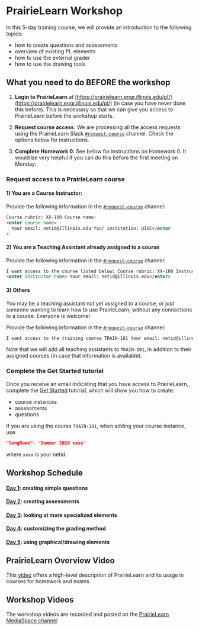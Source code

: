 # PrairieLearn Workshop

In this 5-day training course, we will provide an introduction to the following topics:

- how to create questions and assessments
- overview of existing PL elements
- how to use the external grader
- how to use the drawing tools

## What you need to do BEFORE the workshop

1. **Login to PrairieLearn** at [https://prairielearn.engr.illinois.edu/pl/](https://prairielearn.engr.illinois.edu/pl/) (in case you have never done this before). This is necessary so that we can give you access to PrairieLearn before the workshop starts.

2. **Request course access.** We are processing all the access requests using the PrairieLearn Slack [`#request-course`](https://go.illinois.edu/joinplslack) channel. Check the options below for instructions.

3. **Complete Homework 0.** See below for instructions on Homework 0. It would be very helpful if you can do this before the first meeting on Monday.

### Request access to a PrairieLearn course

#### 1) You are a Course Instructor:

Provide the following information in the [`#request-course`](https://go.illinois.edu/joinplslack) channel:

```html
Course rubric: XX-100 Course name:
<enter course name>
  Your email: netid@illinois.edu Your institution: UIUC</enter
>
```

#### 2) You are a Teaching Assistant already assigned to a course

Provide the following information in the [`#request-course`](https://go.illinois.edu/joinplslack) channel:

```html
I want access to the course listed below: Course rubric: XX-100 Instructor name:
<enter instructor name> Your email: netid@illinois.edu</enter>
```

#### 3) Others

You may be a teaching assistant not yet assigned to a course, or just someone wanting to learn how to use PrairieLearn, without any connections to a course. Everyone is welcome!

Provide the following information in the [`#request-course`](https://go.illinois.edu/joinplslack) channel:

```html
I want access to the training course TRAIN-101 Your email: netid@illinois.edu
```

Note that we will add all teaching assistants to `TRAIN-101`, in addition to their assigned courses (in case that information is available).

### Complete the Get Started tutorial

Once you receive an email indicating that you have access to PrairieLearn, complete the [Get Started](../getStarted.md) tutorial, which will show you how to create:

- course instances
- assessments
- questions

If you are using the course `TRAIN-101`, when adding your course instance, use:

```json
"longName": "Summer 2020 xxxx"
```

where `xxxx` is your netid.

## Workshop Schedule

#### [Day 1](lesson1.md): creating simple questions

#### [Day 2](lesson2.md): creating assessments

#### [Day 3](lesson3.md): looking at more specialized elements

#### [Day 4](lesson4.md): customizing the grading method

#### [Day 5](lesson5.md): using graphical/drawing elements

## PrairieLearn Overview Video

This [video](https://mediaspace.illinois.edu/media/t/1_e1gprkci/170964131) offers a high-level description of PrairieLearn and its usage in courses for homework and exams.

## Workshop Videos

The workshop videos are recorded and posted on the [PrairieLearn MediaSpace channel](https://mediaspace.illinois.edu/channel/PrairieLearn/170964131)

